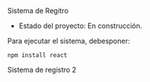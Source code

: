 </h1> Sistema de Regitro</h1> 

- Estado del proyecto: En construcción.

Para ejecutar el sistema, debesponer:

```npm install react```

Sistema de registro 2

